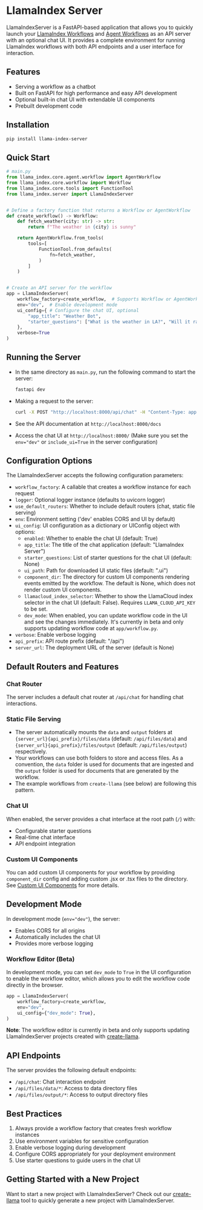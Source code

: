 # LlamaIndex Server

LlamaIndexServer is a FastAPI-based application that allows you to quickly launch your [LlamaIndex Workflows](https://docs.llamaindex.ai/en/stable/module_guides/workflow/#workflows) and [Agent Workflows](https://docs.llamaindex.ai/en/stable/understanding/agent/multi_agent/) as an API server with an optional chat UI. It provides a complete environment for running LlamaIndex workflows with both API endpoints and a user interface for interaction.

## Features

- Serving a workflow as a chatbot
- Built on FastAPI for high performance and easy API development
- Optional built-in chat UI with extendable UI components
- Prebuilt development code

## Installation

```bash
pip install llama-index-server
```

## Quick Start

```python
# main.py
from llama_index.core.agent.workflow import AgentWorkflow
from llama_index.core.workflow import Workflow
from llama_index.core.tools import FunctionTool
from llama_index.server import LlamaIndexServer


# Define a factory function that returns a Workflow or AgentWorkflow
def create_workflow() -> Workflow:
    def fetch_weather(city: str) -> str:
        return f"The weather in {city} is sunny"

    return AgentWorkflow.from_tools(
        tools=[
            FunctionTool.from_defaults(
                fn=fetch_weather,
            )
        ]
    )


# Create an API server for the workflow
app = LlamaIndexServer(
    workflow_factory=create_workflow,  # Supports Workflow or AgentWorkflow
    env="dev",  # Enable development mode
    ui_config={ # Configure the chat UI, optional
        "app_title": "Weather Bot",
        "starter_questions": ["What is the weather in LA?", "Will it rain in SF?"],
    },
    verbose=True
)
```

## Running the Server

- In the same directory as `main.py`, run the following command to start the server:

  ```bash
  fastapi dev
  ```

- Making a request to the server:

  ```bash
  curl -X POST "http://localhost:8000/api/chat" -H "Content-Type: application/json" -d '{"message": "What is the weather in Tokyo?"}'
  ```

- See the API documentation at `http://localhost:8000/docs`
- Access the chat UI at `http://localhost:8000/` (Make sure you set the `env="dev"` or `include_ui=True` in the server configuration)

## Configuration Options

The LlamaIndexServer accepts the following configuration parameters:

- `workflow_factory`: A callable that creates a workflow instance for each request
- `logger`: Optional logger instance (defaults to uvicorn logger)
- `use_default_routers`: Whether to include default routers (chat, static file serving)
- `env`: Environment setting ('dev' enables CORS and UI by default)
- `ui_config`: UI configuration as a dictionary or UIConfig object with options:
  - `enabled`: Whether to enable the chat UI (default: True)
  - `app_title`: The title of the chat application (default: "LlamaIndex Server")
  - `starter_questions`: List of starter questions for the chat UI (default: None)
  - `ui_path`: Path for downloaded UI static files (default: ".ui")
  - `component_dir`: The directory for custom UI components rendering events emitted by the workflow. The default is None, which does not render custom UI components.
  - `llamacloud_index_selector`: Whether to show the LlamaCloud index selector in the chat UI (default: False). Requires `LLAMA_CLOUD_API_KEY` to be set.
  - `dev_mode`: When enabled, you can update workflow code in the UI and see the changes immediately. It's currently in beta and only supports updating workflow code at `app/workflow.py`.
- `verbose`: Enable verbose logging
- `api_prefix`: API route prefix (default: "/api")
- `server_url`: The deployment URL of the server (default is None)

## Default Routers and Features

### Chat Router

The server includes a default chat router at `/api/chat` for handling chat interactions.

### Static File Serving

- The server automatically mounts the `data` and `output` folders at `{server_url}{api_prefix}/files/data` (default: `/api/files/data`) and `{server_url}{api_prefix}/files/output` (default: `/api/files/output`) respectively.
- Your workflows can use both folders to store and access files. As a convention, the `data` folder is used for documents that are ingested and the `output` folder is used for documents that are generated by the workflow.
- The example workflows from `create-llama` (see below) are following this pattern.

### Chat UI

When enabled, the server provides a chat interface at the root path (`/`) with:

- Configurable starter questions
- Real-time chat interface
- API endpoint integration

### Custom UI Components

You can add custom UI components for your workflow by providing `component_dir` config and adding custom .jsx or .tsx files to the directory.
See [Custom UI Components](https://github.com/run-llama/create-llama/blob/main/llama-index-server/docs/custom_ui_component.md) for more details.

## Development Mode

In development mode (`env="dev"`), the server:

- Enables CORS for all origins
- Automatically includes the chat UI
- Provides more verbose logging

### Workflow Editor (Beta)

In development mode, you can set `dev_mode` to `True` in the UI configuration to enable the workflow editor, which allows you to edit the workflow code directly in the browser.

```python
app = LlamaIndexServer(
    workflow_factory=create_workflow,
    env="dev",
    ui_config={"dev_mode": True},
)
```

**Note**: The workflow editor is currently in beta and only supports updating LlamaIndexServer projects created with [create-llama](https://github.com/run-llama/create-llama/).


## API Endpoints

The server provides the following default endpoints:

- `/api/chat`: Chat interaction endpoint
- `/api/files/data/*`: Access to data directory files
- `/api/files/output/*`: Access to output directory files

## Best Practices

1. Always provide a workflow factory that creates fresh workflow instances
2. Use environment variables for sensitive configuration
3. Enable verbose logging during development
4. Configure CORS appropriately for your deployment environment
5. Use starter questions to guide users in the chat UI

## Getting Started with a New Project

Want to start a new project with LlamaIndexServer? Check out our [create-llama](https://github.com/run-llama/create-llama) tool to quickly generate a new project with LlamaIndexServer.
